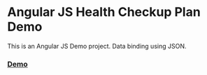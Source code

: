 # Angular JS Health Checkup Plan Demo
This is an Angular JS Demo project. Data binding using JSON.

### [Demo](https://locateganesh.github.io/Angular-JS-Health-Checkup-Plan-Demo/)
